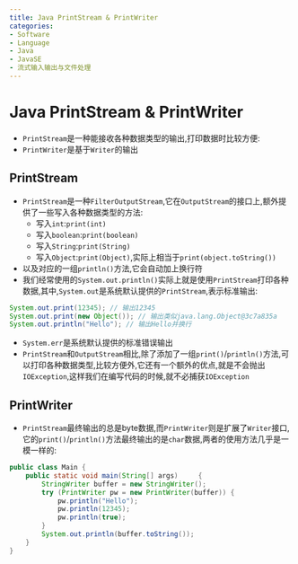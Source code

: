 ```yaml
---
title: Java PrintStream & PrintWriter
categories:
- Software
- Language
- Java
- JavaSE
- 流式输入输出与文件处理
---
```

# Java PrintStream & PrintWriter

- `PrintStream`是一种能接收各种数据类型的输出,打印数据时比较方便:
- `PrintWriter`是基于`Writer`的输出

## PrintStream

- `PrintStream`是一种`FilterOutputStream`,它在`OutputStream`的接口上,额外提供了一些写入各种数据类型的方法:
  - 写入`int`:`print(int)`
  - 写入`boolean`:`print(boolean)`
  - 写入`String`:`print(String)`
  - 写入`Object`:`print(Object)`,实际上相当于`print(object.toString())`
- 以及对应的一组`println()`方法,它会自动加上换行符
- 我们经常使用的`System.out.println()`实际上就是使用`PrintStream`打印各种数据,其中,`System.out`是系统默认提供的`PrintStream`,表示标准输出:

```java
System.out.print(12345); // 输出12345
System.out.print(new Object()); // 输出类似java.lang.Object@3c7a835a
System.out.println("Hello"); // 输出Hello并换行
```

- `System.err`是系统默认提供的标准错误输出
- `PrintStream`和`OutputStream`相比,除了添加了一组`print()`/`println()`方法,可以打印各种数据类型,比较方便外,它还有一个额外的优点,就是不会抛出`IOException`,这样我们在编写代码的时候,就不必捕获`IOException`

## PrintWriter

- `PrintStream`最终输出的总是byte数据,而`PrintWriter`则是扩展了`Writer`接口,它的`print()`/`println()`方法最终输出的是`char`数据,两者的使用方法几乎是一模一样的:

```java
public class Main {
    public static void main(String[] args)     {
        StringWriter buffer = new StringWriter();
        try (PrintWriter pw = new PrintWriter(buffer)) {
            pw.println("Hello");
            pw.println(12345);
            pw.println(true);
        }
        System.out.println(buffer.toString());
    }
}
```